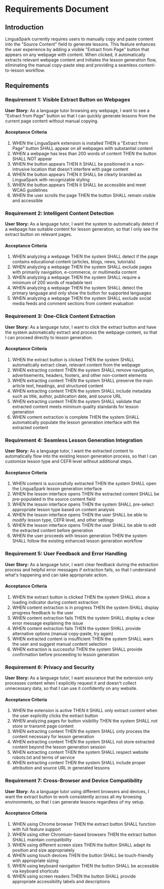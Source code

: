 # Requirements Document

## Introduction

LinguaSpark currently requires users to manually copy and paste content into the "Source Content" field to generate lessons. This feature enhances the user experience by adding a visible "Extract from Page" button that appears on any webpage with content. When clicked, it automatically extracts relevant webpage content and initiates the lesson generation flow, eliminating the manual copy-paste step and providing a seamless content-to-lesson workflow.

## Requirements

### Requirement 1: Visible Extract Button on Webpages

**User Story:** As a language tutor browsing any webpage, I want to see a "Extract from Page" button so that I can quickly generate lessons from the current page content without manual copying.

#### Acceptance Criteria

1. WHEN the LinguaSpark extension is installed THEN a "Extract from Page" button SHALL appear on all webpages with substantial content
2. WHEN a webpage has less than 200 words of content THEN the button SHALL NOT appear
3. WHEN the button appears THEN it SHALL be positioned in a non-intrusive location that doesn't interfere with page content
4. WHEN the button appears THEN it SHALL be clearly branded as LinguaSpark with recognizable styling
5. WHEN the button appears THEN it SHALL be accessible and meet WCAG guidelines
6. WHEN the user scrolls the page THEN the button SHALL remain visible and accessible

### Requirement 2: Intelligent Content Detection

**User Story:** As a language tutor, I want the system to automatically detect if a webpage has suitable content for lesson generation, so that I only see the extract button on relevant pages.

#### Acceptance Criteria

1. WHEN analyzing a webpage THEN the system SHALL detect if the page contains educational content (articles, blogs, news, tutorials)
2. WHEN analyzing a webpage THEN the system SHALL exclude pages with primarily navigation, e-commerce, or multimedia content
3. WHEN analyzing a webpage THEN the system SHALL require a minimum of 200 words of readable text
4. WHEN analyzing a webpage THEN the system SHALL detect the primary language and only show the button for supported languages
5. WHEN analyzing a webpage THEN the system SHALL exclude social media feeds and comment sections from content evaluation

### Requirement 3: One-Click Content Extraction

**User Story:** As a language tutor, I want to click the extract button and have the system automatically extract and process the webpage content, so that I can proceed directly to lesson generation.

#### Acceptance Criteria

1. WHEN the extract button is clicked THEN the system SHALL automatically extract clean, relevant content from the webpage
2. WHEN extracting content THEN the system SHALL remove navigation, advertisements, headers, footers, and other non-content elements
3. WHEN extracting content THEN the system SHALL preserve the main article text, headings, and structured content
4. WHEN extracting content THEN the system SHALL include metadata such as title, author, publication date, and source URL
5. WHEN extracting content THEN the system SHALL validate that extracted content meets minimum quality standards for lesson generation
6. WHEN content extraction is complete THEN the system SHALL automatically populate the lesson generation interface with the extracted content

### Requirement 4: Seamless Lesson Generation Integration

**User Story:** As a language tutor, I want the extracted content to automatically flow into the existing lesson generation process, so that I can customize lesson type and CEFR level without additional steps.

#### Acceptance Criteria

1. WHEN content is successfully extracted THEN the system SHALL open the LinguaSpark lesson generation interface
2. WHEN the lesson interface opens THEN the extracted content SHALL be pre-populated in the source content field
3. WHEN the lesson interface opens THEN the system SHALL pre-select appropriate lesson type based on content analysis
4. WHEN the lesson interface opens THEN the user SHALL be able to modify lesson type, CEFR level, and other settings
5. WHEN the lesson interface opens THEN the user SHALL be able to edit the extracted content before generation
6. WHEN the user proceeds with lesson generation THEN the system SHALL follow the existing enhanced lesson generation workflow

### Requirement 5: User Feedback and Error Handling

**User Story:** As a language tutor, I want clear feedback during the extraction process and helpful error messages if extraction fails, so that I understand what's happening and can take appropriate action.

#### Acceptance Criteria

1. WHEN the extract button is clicked THEN the system SHALL show a loading indicator during content extraction
2. WHEN content extraction is in progress THEN the system SHALL display progress feedback to the user
3. WHEN content extraction fails THEN the system SHALL display a clear error message explaining the issue
4. WHEN content extraction fails THEN the system SHALL provide alternative options (manual copy-paste, try again)
5. WHEN extracted content is insufficient THEN the system SHALL warn the user and suggest manual content selection
6. WHEN extraction is successful THEN the system SHALL provide confirmation before proceeding to lesson generation

### Requirement 6: Privacy and Security

**User Story:** As a language tutor, I want assurance that the extension only processes content when I explicitly request it and doesn't collect unnecessary data, so that I can use it confidently on any website.

#### Acceptance Criteria

1. WHEN the extension is active THEN it SHALL only extract content when the user explicitly clicks the extract button
2. WHEN analyzing pages for button visibility THEN the system SHALL not store or transmit page content
3. WHEN extracting content THEN the system SHALL only process the content necessary for lesson generation
4. WHEN extracting content THEN the system SHALL not store extracted content beyond the lesson generation session
5. WHEN extracting content THEN the system SHALL respect website robots.txt and terms of service
6. WHEN extracting content THEN the system SHALL include proper attribution and source URL in generated lessons

### Requirement 7: Cross-Browser and Device Compatibility

**User Story:** As a language tutor using different browsers and devices, I want the extract button to work consistently across all my browsing environments, so that I can generate lessons regardless of my setup.

#### Acceptance Criteria

1. WHEN using Chrome browser THEN the extract button SHALL function with full feature support
2. WHEN using other Chromium-based browsers THEN the extract button SHALL maintain compatibility
3. WHEN using different screen sizes THEN the button SHALL adapt its position and size appropriately
4. WHEN using touch devices THEN the button SHALL be touch-friendly with appropriate sizing
5. WHEN using keyboard navigation THEN the button SHALL be accessible via keyboard shortcuts
6. WHEN using screen readers THEN the button SHALL provide appropriate accessibility labels and descriptions